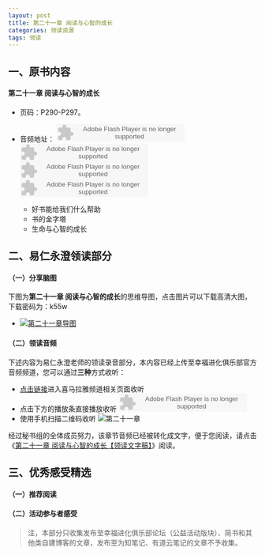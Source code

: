 ```yaml
---
layout: post
title: 第二十一章 阅读与心智的成长
categories: 领读资源
tags: 领读
---
```


## 一、原书内容

#### 第二十一章 阅读与心智的成长

- 页码：P290-P297。
- 音频地址：
  <object type="application/x-shockwave-flash" id="ximalaya_player" data="http://www.ximalaya.com/swf/sound/orange.swf?id=15596377" width="260" height="36"></object><object type="application/x-shockwave-flash" id="ximalaya_player" data="http://www.ximalaya.com/swf/sound/orange.swf?id=15596376" width="260" height="36"></object><object type="application/x-shockwave-flash" id="ximalaya_player" data="http://www.ximalaya.com/swf/sound/orange.swf?id=15596375" width="260" height="36"></object><object type="application/x-shockwave-flash" id="ximalaya_player" data="http://www.ximalaya.com/swf/sound/orange.swf?id=15596374" width="260" height="36"></object>

	- 好书能给我们什么帮助
	- 书的金字塔
	- 生命与心智的成长


## 二、易仁永澄领读部分

#### （一）分享脑图

下图为**第二十一章 阅读与心智的成长**的思维导图，点击图片可以下载高清大图，下载密码为：k55w

- [![第二十一章导图](http://77fm42.com1.z0.glb.clouddn.com/htrab-qr-s21.png.jpg)](http://pan.baidu.com/s/1qYjA1rA )

#### （二）领读音频

下述内容为易仁永澄老师的领读录音部分，本内容已经上传至幸福进化俱乐部官方音频频道，您可以通过**三种**方式收听：

- [点击链接](http://www.ximalaya.com/12605301/sound/15716740)进入喜马拉雅频道相关页面收听
- 点击下方的播放条直接播放收听
	<object type="application/x-shockwave-flash" id="ximalaya_player" data="http://www.ximalaya.com/swf/sound/orange.swf?id=15716740" width="260" height="36"></object>
- 使用手机扫描二维码收听
![第二十一章](http://77fm42.com1.z0.glb.clouddn.com/htrab-qr-s21.png)


经过秘书组的全体成员努力，该章节音频已经被转化成文字，便于您阅读，请点击《[第二十一章 阅读与心智的成长【领读文字稿】](http://htrab.com/sesson15-text/)》阅读。

## 三、优秀感受精选

#### （一）推荐阅读



#### （二）活动参与者感受

> 注，本部分只收集发布至幸福进化俱乐部论坛（公益活动版块）、简书和其他类自建博客的文章，发布至为知笔记、有道云笔记的文章不予收集。


